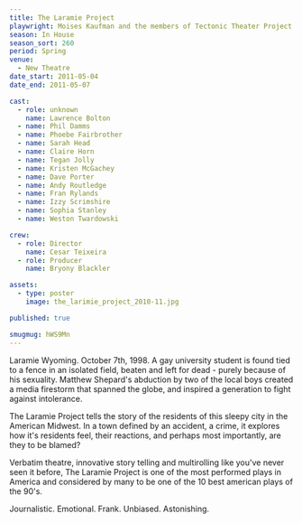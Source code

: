 ```yaml
---
title: The Laramie Project
playwright: Moises Kaufman and the members of Tectonic Theater Project
season: In House
season_sort: 260
period: Spring
venue:
  - New Theatre
date_start: 2011-05-04
date_end: 2011-05-07

cast:
  - role: unknown
    name: Lawrence Bolton
  - name: Phil Damms
  - name: Phoebe Fairbrother
  - name: Sarah Head
  - name: Claire Horn
  - name: Tegan Jolly
  - name: Kristen McGachey
  - name: Dave Porter
  - name: Andy Routledge
  - name: Fran Rylands
  - name: Izzy Scrimshire
  - name: Sophia Stanley
  - name: Weston Twardowski

crew:
  - role: Director
    name: Cesar Teixeira
  - role: Producer
    name: Bryony Blackler

assets:
  - type: poster
    image: the_larimie_project_2010-11.jpg

published: true

smugmug: hWS9Mn
---
```


Laramie Wyoming. October 7th, 1998. A gay university student is found tied to a fence in an isolated field, beaten and left for dead - purely because of his sexuality. Matthew Shepard's abduction by two of the local boys created a media firestorm that spanned the globe, and inspired a generation to fight against intolerance.

The Laramie Project tells the story of the residents of this sleepy city in the American Midwest. In a town defined by an accident, a crime, it explores how it's residents feel, their reactions, and perhaps most importantly, are they to be blamed?

Verbatim theatre, innovative story telling and multirolling like you've never seen it before, The Laramie Project is one of the most performed plays in America and considered by many to be one of the 10 best american plays of the 90's.

Journalistic. Emotional. Frank. Unbiased. Astonishing.
